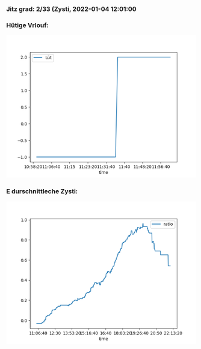 ### Jitz grad: 2/33 (Zysti, 2022-01-04 12:01:00

### Hütige Vrlouf:
![Graph](Today.png)

### E durschnittleche Zysti:
![Graph](Zysti.png)